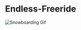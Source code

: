 # Endless-Freeride

![Snowboarding Gif](https://github.com/Kfollen93/Endless-Freeride/blob/main/Gif/snowboardCoverGif.gif)
